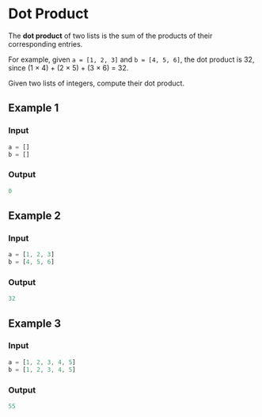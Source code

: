 # Dot Product

The **dot product** of two lists is the sum of the products of their corresponding entries.

For example, given `a = [1, 2, 3]` and `b = [4, 5, 6]`, the dot product is 32, since (1 × 4) + (2 × 5) + (3 × 6) = 32.

Given two lists of integers, compute their dot product.

## Example 1

### Input

```javascript
a = []
b = []
```

### Output

```javascript
0
```

## Example 2

### Input

```javascript
a = [1, 2, 3]
b = [4, 5, 6]
```

### Output

```javascript
32
```

## Example 3

### Input

```javascript
a = [1, 2, 3, 4, 5]
b = [1, 2, 3, 4, 5]
```

### Output

```javascript
55
```
